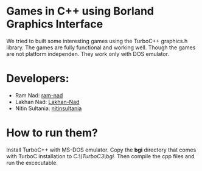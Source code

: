 # Games in C++ using Borland Graphics Interface

We tried to built some interesting games using the TurboC++ graphics.h library. The games are fully functional and working well. Though the games are not platform independen. They work only with DOS emulator.

# Developers: 
- Ram Nad: [ram-nad](https://github.com/ram-nad)
- Lakhan Nad: [Lakhan-Nad](https://github.com/Lakhan-Nad)
- Nitin Sultania: [nitinsultania](https://github.com/nitinsultania)

# How to run them?

Install TurboC++ with MS-DOS emulator. Copy the **bgi** directory that comes with TurboC installation to *C:\\\TurboC3\bgi*. Then compile the cpp files and run the excecutable.
